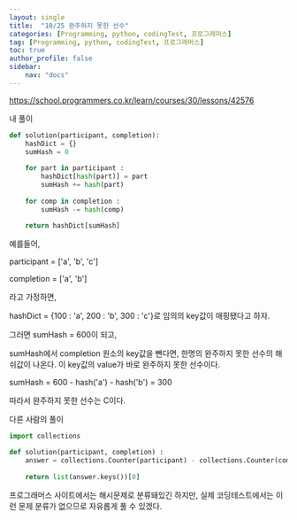 ```yaml
---
layout: single
title:  "10/25 완주하지 못한 선수"
categories: [Programming, python, codingTest, 프로그래머스]
tag: [Programming, python, codingTest, 프로그래머스]
toc: true
author_profile: false
sidebar:
    nav: "docs"
---
```


https://school.programmers.co.kr/learn/courses/30/lessons/42576



내 풀이

```python
def solution(participant, completion):
    hashDict = {}
    sumHash = 0
    
    for part in participant :
        hashDict[hash(part)] = part
        sumHash += hash(part)
        
    for comp in completion :
        sumHash -= hash(comp)
    
    return hashDict[sumHash]
```

예를들어, 

participant = ['a', 'b', 'c']

completion = ['a', 'b']

라고 가정하면,

hashDict = {100 : 'a', 200 : 'b', 300 : 'c'}로 임의의 key값이 매핑됐다고 하자.

그러면 sumHash = 600이 되고,

sumHash에서 completion 원소의 key값을 뺀다면, 한명의 완주하지 못한 선수의 해쉬값이 나온다. 이 key값의 value가 바로 완주하지 못한 선수이다.

sumHash = 600 - hash('a') - hash('b') = 300

따라서 완주하지 못한 선수는 C이다.



다른 사람의 풀이

```python
import collections

def solution(participant, completion) :
    answer = collections.Counter(participant) - collections.Counter(completion)
    
    return list(answer.keys())[0]
```

프로그래머스 사이트에서는 해시문제로 분류돼있긴 하지만, 실제 코딩테스트에서는 이런 문제 분류가 없으므로 자유롭게 풀 수 있겠다.
